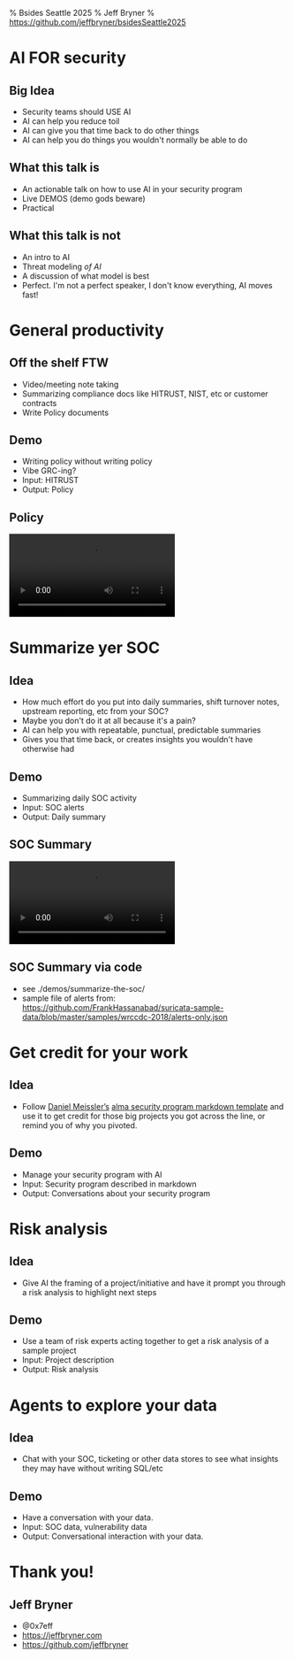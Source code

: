 % Bsides Seattle 2025
% Jeff Bryner
% https://github.com/jeffbryner/bsidesSeattle2025

# AI FOR security

## Big Idea

- Security teams should USE AI
- AI can help you reduce toil
- AI can give you that time back to do other things
- AI can help you do things you wouldn't normally be able to do

## What this talk is
- An actionable talk on how to use AI in your security program
- Live DEMOS (demo gods beware)
- Practical

## What this talk is not
- An intro to AI
- Threat modeling *of AI*
- A discussion of what model is best
- Perfect. I'm not a perfect speaker, I don't know everything, AI moves fast!


# General productivity

## Off the shelf FTW

- Video/meeting note taking
- Summarizing compliance docs like HITRUST, NIST, etc or customer contracts
- Write Policy documents

## Demo
- Writing policy without writing policy
- Vibe GRC-ing? 
- Input: HITRUST
- Output: Policy

## Policy
 ![](./demos/HITRUST-policy-writing.mp4)

# Summarize yer SOC

## Idea 

- How much effort do you put into daily summaries, shift turnover notes, upstream reporting, etc from your SOC? 
- Maybe you don't do it at all because it's a pain? 
- AI can help you with repeatable, punctual, predictable summaries
- Gives you that time back, or creates insights you wouldn't have otherwise had

## Demo
- Summarizing daily SOC activity
- Input: SOC alerts
- Output: Daily summary

## SOC Summary
 ![](./demos/AlertSummary.mp4)

## SOC Summary via code
- see ./demos/summarize-the-soc/
- sample file of alerts from: https://github.com/FrankHassanabad/suricata-sample-data/blob/master/samples/wrccdc-2018/alerts-only.json

# Get credit for your work

## Idea

- Follow [Daniel Meissler’s](https://danielmiessler.com/blog/fabric-origin-story) [alma security program markdown template](https://github.com/danielmiessler/fabric/blob/main/Alma.md) and use it to get credit for those big projects you got across the line, or remind you of why you pivoted.

## Demo
- Manage your security program with AI
- Input: Security program described in markdown
- Output: Conversations about your security program

# Risk analysis

## Idea

- Give AI the framing of a project/initiative and have it prompt you through a risk analysis to highlight next steps

## Demo
- Use a team of risk experts acting together to get a risk analysis of a sample project
- Input: Project description
- Output: Risk analysis

# Agents to explore your data

## Idea

- Chat with your SOC, ticketing or other data stores to see what insights they may have without writing SQL/etc

## Demo
- Have a conversation with your data.
- Input: SOC data, vulnerability data
- Output: Conversational interaction with your data.




# Thank you!
## Jeff Bryner
- @0x7eff
- https://jeffbryner.com
- https://github.com/jeffbryner